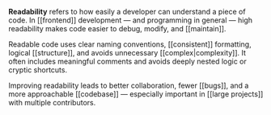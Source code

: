 **Readability** refers to how easily a developer can understand a piece of code. In [[frontend]] development — and programming in general — high readability makes code easier to debug, modify, and [[maintain]].

Readable code uses clear naming conventions, [[consistent]] formatting, logical [[structure]], and avoids unnecessary [[complex|complexity]]. It often includes meaningful comments and avoids deeply nested logic or cryptic shortcuts.

Improving readability leads to better collaboration, fewer [[bugs]], and a more approachable [[codebase]] — especially important in [[large projects]] with multiple contributors.